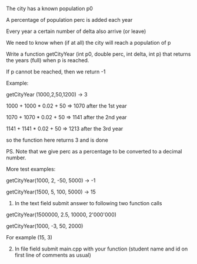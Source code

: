 The city has a known population p0

A percentage of population perc is added each year

Every year a certain number of delta also arrive (or leave)

We need to know when (if at all) the city will reach a population of p



Write a function getCityYear (int p0, double perc, int delta, int p) that returns the years (full) when p is reached.



If p cannot be reached, then we return -1



Example:



getCityYear (1000,2,50,1200) -> 3

1000 + 1000 * 0.02 + 50 => 1070 after the 1st year

1070 + 1070 * 0.02 + 50 => 1141 after the 2nd year

1141 + 1141 * 0.02 + 50 => 1213 after the 3rd year

so the function here returns 3 and is done



PS. Note that we give perc as a percentage to be converted to a decimal number.



More test examples:

getCityYear(1000, 2, -50, 5000) -> -1

getCityYear(1500, 5, 100, 5000) -> 15


1. In the text field submit answer to following two function calls

getCityYear(1500000, 2.5, 10000, 2'000'000)

getCityYear(1000, -3, 50, 2000)

For example (15, 3)

2. In file field submit main.cpp with your function (student name and id on first line of comments as usual)